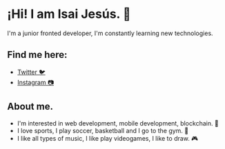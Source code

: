 # ¡Hi! I am Isai Jesús. 🐷

I'm a junior fronted developer, I'm constantly learning new technologies.

## Find me here:

- [Twitter 🐦](https://twitter.com/isaijesus02)
- [Instagram 📷](https://www.instagram.com/isaijesus23/)

## About me.

- I'm interested in web development, mobile development, blockchain. 🧠
- I love sports, I play soccer, basketball and I go to the gym. 🦾
- I like all types of music, I like play videogames, I like to draw. 🎮
